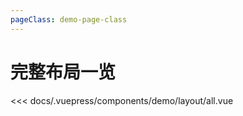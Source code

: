 ```yaml
---
pageClass: demo-page-class
---
```


# 完整布局一览
<!-- markdownlint-disable MD033 -->
<client-only>
<demo-box codesandbox="https://codesandbox.io/s/7oq1r4vpj?module=%2Fsrc%2FApp.vue&view=preview">
<div slot="demo">

  <demo-layout-all />

</div>

<div slot="code">

<<< docs/.vuepress/components/demo/layout/all.vue

</div>

</demo-box>
</client-only>
<!-- markdownlint-enable MD033 -->

<style>
.theme-default-content:not(.custom) > h1:first-child {
    margin-top: -0.1rem;
    font-size: 22px;
    text-align: center;
}
</style>
